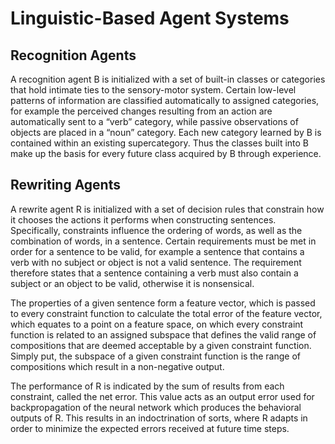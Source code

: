 # Linguistic-Based Agent Systems

## Recognition Agents

A recognition agent B is initialized with a set of built-in classes or categories that hold intimate ties to the sensory-motor system. Certain low-level patterns of information are classified automatically to assigned categories, for example the perceived changes resulting from an action are automatically sent to a “verb” category, while passive observations of objects are placed in a “noun” category. Each new category learned by B is contained within an existing supercategory. Thus the classes built into B make up the basis for every future class acquired by B through experience.

## Rewriting Agents

A rewrite agent R is initialized with a set of decision rules that constrain how it chooses the actions it performs when constructing sentences. Specifically, constraints influence the ordering of words, as well as the combination of words, in a sentence. Certain requirements must be met in order for a sentence to be valid, for example a sentence that contains a verb with no subject or object is not a valid sentence. The requirement therefore states that a sentence containing a verb must also contain a subject or an object to be valid, otherwise it is nonsensical.

The properties of a given sentence form a feature vector, which is passed to every constraint function to calculate the total error of the feature vector, which equates to a point on a feature space, on which every constraint function is related to an assigned subspace that defines the valid range of compositions that are deemed acceptable by a given constraint function. Simply put, the subspace of a given constraint function is the range of compositions which result in a non-negative output.

The performance of R is indicated by the sum of results from each constraint, called the net error. This value acts as an output error used for backpropagation of the neural network which produces the behavioral outputs of R. This results in an indoctrination of sorts, where R adapts in order to minimize the expected errors received at future time steps.


